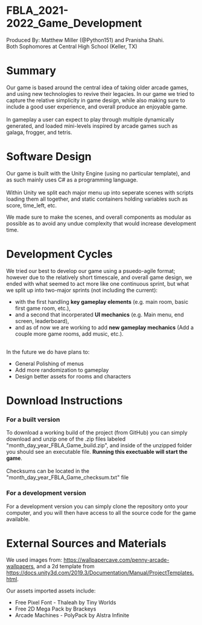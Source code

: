 # FBLA_2021-2022_Game_Development

Produced By:
Matthew Miller (@Python151) and Pranisha Shahi. <br>
Both Sophomores at Central High School (Keller, TX)

# Summary
Our game is based around the central idea of taking older arcade games, and using new technologies to revive their legacies. In our game we tried to capture the relative simplicity in game design, while also making sure to include a good user experience, and overall produce an enjoyable game.
<br><br>
In gameplay a user can expect to play through multiple dynamically generated, and loaded mini-levels inspired by arcade games such as galaga, frogger, and tetris.

# Software Design 
Our game is built with the Unity Engine (using no particular template), and as such mainly uses C# as a programming language. 
<br><br>
Within Unity we split each major menu up into seperate scenes with scripts loading them all together, and static containers holding variables such as score, time_left, etc.

We made sure to make the scenes, and overall components as modular as possible as to avoid any undue complexity that would increase development time.

# Development Cycles
We tried our best to develop our game using a psuedo-agile format; however due to the relatively short timescale, and overall game design, we ended with what seemed to act more like one continuous sprint, but what we split up into two-major sprints (not including the current):

<ul>
  <li>with the first handling <b>key gameplay elements</b> (e.g. main room, basic first game room, etc.), </li>
  <li>and a second that incorperated <b>UI mechanics</b> (e.g. Main menu, end screen, leaderboard), </li>
  <li>and as of now we are working to add <b>new gameplay mechanics</b> (Add a couple more game rooms, add music, etc.).</li>
</ul>

<br>
In the future we do have plans to:<br>
<ul>
  <li>General Polishing of menus</li>
  <li>Add more randomization to gameplay</li>
  <li>Design better assets for rooms and characters</li>
</ul>

# Download Instructions
<h3> For a built version </h3>
To download a working build of the project (from GitHub) you can simply download and unzip one of the .zip files labeled "month_day_year_FBLA_Game_build.zip", and inside of the unzipped folder you should see an executable file. <b>Running this exectuable will start the game</b>.
<br><br>
Checksums can be located in the "month_day_year_FBLA_Game_checksum.txt" file

<h3> For a development version</h3>
For a development version you can simply clone the repository onto your computer, and you will then have access to all the source code for the game available.

# External Sources and Materials

We used images from: https://wallpapercave.com/penny-arcade-wallpapers,
and a 2d template from https://docs.unity3d.com/2019.3/Documentation/Manual/ProjectTemplates.html.

Our assets imported assets include:
<ul>
  <li>Free Pixel Font - Thaleah by Tiny Worlds</li>
  <li>Free 2D Mega Pack by Brackeys</li>
  <li>Arcade Machines - PolyPack by Alstra Infinite</li>
</ul>

